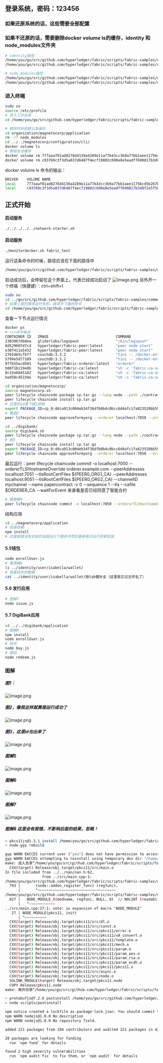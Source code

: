 ## 登录系统，密码：123456
### 如果还原系统的话，这些需要全部配置
### 如果不还原的话，需要删除docker volume ls的缓存，identity 和 node_modules文件夹
```bash
# identity路径：
/home/you/go/src/github.com/hyperledger/fabric/scripts/fabric-samples/commercial-paper/organization/digibank
/home/you/go/src/github.com/hyperledger/fabric/scripts/fabric-samples/commercial-paper/organization/magnetocorp
```

```bash
# node_modules路径：
/home/you/go/src/github.com/hyperledger/fabric/scripts/fabric-samples/commercial-paper/organization/digibank/application
/home/you/go/src/github.com/hyperledger/fabric/scripts/fabric-samples/commercial-paper/organization/magnetocorp/application
```

### 进入终端
```bash
sudo su
source /etc/profile
# 进入工作目录
cd /home/you/go/src/github.com/hyperledger/fabric/scripts/fabric-samples/commercial-paper

# 删除代码依赖以及缓存
cd organization/magnetocorp/application
rm -rf node_modules
cd ../../magnetocorp/configuration/cli/
docker volume ls
# 删除会话缓存
docker volume rm 777aaaf01ad8276d4139a4289e11a77b43cc3b9a77bb1aee11756cd5b267b960
docker volume rm c93769c3f3d5a837d6487f4ecf19802c690e8e5eadff690817b3d0f2e5f58790
```
docker volume ls 命令的输出：
```bash
DRIVER    VOLUME NAME
local     777aaaf01ad8276d4139a4289e11a77b43cc3b9a77bb1aee11756cd5b267b960
local     c93769c3f3d5a837d6487f4ecf19802c690e8e5eadff690817b3d0f2e5f58790

```

## 正式开始
#### 启动服务
```bash
./../../../../network-starter.sh
```
#### 启动服务
```bash
./monitordocker.sh fabric_test
```
运行这条命令的时候，路径应该在下面的路径中
```bash
/home/you/go/src/github.com/hyperledger/fabric/scripts/fabric-samples/commercial-paper/organization/magnetocorp/configuration/cli
```
启动成功后，会停留在这个界面上，代表已经成功启动了
![image.png](https://cdn.nlark.com/yuque/0/2024/png/43150086/1713230742795-2f85d118-339c-40de-bdae-aace182ee7b2.png#averageHue=%23300a24&clientId=u45a08d20-6731-4&from=paste&height=127&id=u14dcb688&originHeight=127&originWidth=1715&originalType=binary&ratio=1&rotation=0&showTitle=false&size=26772&status=done&style=none&taskId=ufe5af907-1954-445c-9089-70de7e3c205&title=&width=1715)
另外开一个终端（快捷键）：ctrl+shift+t
```bash
sudo su
cd ../go/src/github.com/hyperledger/fabric/scripts/fabric-samples/commercial-paper/
# 如果上面的路径运行失败，就改为下面的命令
cd /home/you/go/src/github.com/hyperledger/fabric/scripts/fabric-samples/commercial-paper
```
查看一下节点运行情况
```bash
docker ps
# >>>命令输出
CONTAINER ID   IMAGE                               COMMAND                   CREATED          STATUS          PORTS                                                                                                                             NAMES
230396fdb8ea   gliderlabs/logspout                 "/bin/logspout"           6 minutes ago    Up 6 minutes    127.0.0.1:8000->80/tcp                                                                                                            logspout
0d529607d7cd   hyperledger/fabric-peer:latest      "peer node start"         12 minutes ago   Up 12 minutes   0.0.0.0:7051->7051/tcp, :::7051->7051/tcp, 0.0.0.0:9444->9444/tcp, :::9444->9444/tcp                                              peer0.org1.example.com
e38f411a5432   hyperledger/fabric-peer:latest      "peer node start"         12 minutes ago   Up 12 minutes   0.0.0.0:9051->9051/tcp, :::9051->9051/tcp, 7051/tcp, 0.0.0.0:9445->9445/tcp, :::9445->9445/tcp                                    peer0.org2.example.com
2765465cfbf7   couchdb:3.3.2                       "tini -- /docker-ent…"   12 minutes ago   Up 12 minutes   4369/tcp, 9100/tcp, 0.0.0.0:7984->5984/tcp, :::7984->5984/tcp                                                                     couchdb1
5799e5d77109   couchdb:3.3.2                       "tini -- /docker-ent…"   12 minutes ago   Up 12 minutes   4369/tcp, 9100/tcp, 0.0.0.0:5984->5984/tcp, :::5984->5984/tcp                                                                     couchdb0
977b55ecd501   hyperledger/fabric-orderer:latest   "orderer"                 12 minutes ago   Up 12 minutes   0.0.0.0:7050->7050/tcp, :::7050->7050/tcp, 0.0.0.0:7053->7053/tcp, :::7053->7053/tcp, 0.0.0.0:9443->9443/tcp, :::9443->9443/tcp   orderer.example.com
b08f1b119e8b   hyperledger/fabric-ca:latest        "sh -c 'fabric-ca-se…"   12 minutes ago   Up 12 minutes   0.0.0.0:9054->9054/tcp, :::9054->9054/tcp, 7054/tcp, 0.0.0.0:19054->19054/tcp, :::19054->19054/tcp                                ca_orderer
8c15e6845182   hyperledger/fabric-ca:latest        "sh -c 'fabric-ca-se…"   12 minutes ago   Up 12 minutes   0.0.0.0:7054->7054/tcp, :::7054->7054/tcp, 0.0.0.0:17054->17054/tcp, :::17054->17054/tcp                                          ca_org1
bed50c45334e   hyperledger/fabric-ca:latest        "sh -c 'fabric-ca-se…"   12 minutes ago   Up 12 minutes   0.0.0.0:8054->8054/tcp, :::8054->8054/tcp, 7054/tcp, 0.0.0.0:18054->18054/tcp, :::18054->18054/tcp                                ca_org2

```
```bash
cd organization/magnetocorp/
source magnetocorp.sh
peer lifecycle chaincode package cp.tar.gz --lang node --path ./contract --label cp_0
peer lifecycle chaincode install cp.tar.gz
# 这里的id看下图1获取
export PACKAGE_ID=cp_0:ddca913c004eb34f36dfb0b4c0bcc6d4afc1fa823520bb5966a3bfcf1808f40a
# 看图2
peer lifecycle chaincode approveformyorg --orderer localhost:7050 --ordererTLSHostnameOverride orderer.example.com --channelID mychannel --name papercontract -v 0 --package-id $PACKAGE_ID --sequence 1 --tls --cafile $ORDERER_CA

```
```bash
cd ../digibank/
source digibank.sh
peer lifecycle chaincode package cp.tar.gz --lang node --path ./contract --label cp_0
# 图3
peer lifecycle chaincode install cp.tar.gz
export PACKAGE_ID=cp_0:ddca913c004eb34f36dfb0b4c0bcc6d4afc1fa823520bb5966a3bfcf1808f40a
peer lifecycle chaincode approveformyorg --orderer localhost:7050 --ordererTLSHostnameOverride orderer.example.com --channelID mychannel --name papercontract -v 0 --package-id $PACKAGE_ID --sequence 1 --tls --cafile $ORDERER_CA
```
最后运行：peer lifecycle chaincode commit -o localhost:7050 --ordererTLSHostnameOverride orderer.example.com --peerAddresses localhost:7051 --tlsRootCertFiles ${PEER0_ORG1_CA} --peerAddresses localhost:9051 --tlsRootCertFiles ${PEER0_ORG2_CA} --channelID mychannel --name papercontract -v 0 --sequence 1 --tls --cafile $ORDERER_CA --waitForEvent
来查看是否已经同意了智能合约
```bash
# 看图解4
peer lifecycle chaincode commit -o localhost:7050 --ordererTLSHostnameOverride orderer.example.com --peerAddresses localhost:7051 --tlsRootCertFiles ${PEER0_ORG1_CA} --peerAddresses localhost:9051 --tlsRootCertFiles ${PEER0_ORG2_CA} --channelID mychannel --name papercontract -v 0 --sequence 1 --tls --cafile $ORDERER_CA --waitForEvent
```
结构应用
```bash
cd ../magnetocorp/application
# 安装依赖
npm install
# 这里报错没有安装的话就运行下面命令然后重新再次运行依赖安装
```
#### 5.5钱包
```bash
node enrollUser.js
# 看图解6
ls ../identity/user/isabella/wallet/
# 查看钱包的数据
cat ../identity/user/isabella/wallet/按tab健补全（这里我忘记文件名了）
```
#### 5.6 发行应用
```bash
# 图解7
node issue.js
```
#### 5.7 DigiBank应用
```bash
cd ../../digibank/application
# 图解8
npm install
node enrollUser.js
# 购买
node buy.js
# 赎回
node redeem.js
```
### 图解
##### 图1：
![image.png](https://cdn.nlark.com/yuque/0/2024/png/43150086/1713231451720-6977bc49-62c6-4cdc-a6ae-0f325f3500d8.png#averageHue=%23300a25&clientId=u45a08d20-6731-4&from=paste&height=131&id=u96418349&originHeight=131&originWidth=1713&originalType=binary&ratio=1&rotation=0&showTitle=false&size=43803&status=done&style=none&taskId=ue13587ad-93c7-43df-9dc8-31400aa51de&title=&width=1713)
##### 图2，像我这样就算是运行成功了
![image.png](https://cdn.nlark.com/yuque/0/2024/png/43150086/1713231639074-fcbce4d7-87cd-4cfd-99c3-b06a34872e85.png#averageHue=%23300b25&clientId=u45a08d20-6731-4&from=paste&height=137&id=uddd9c069&originHeight=137&originWidth=1716&originalType=binary&ratio=1&rotation=0&showTitle=false&size=40885&status=done&style=none&taskId=ub41c3a74-b640-4e17-baaa-c169d770769&title=&width=1716)
##### 图3，这里id也出来了
![image.png](https://cdn.nlark.com/yuque/0/2024/png/43150086/1713231852342-87b8878d-ce97-4b1f-b776-fe87f54502fe.png#averageHue=%23300a25&clientId=u45a08d20-6731-4&from=paste&height=137&id=u531b8b14&originHeight=137&originWidth=1730&originalType=binary&ratio=1&rotation=0&showTitle=false&size=42830&status=done&style=none&taskId=u1cc30cb9-ac0e-4af1-beb7-748c4af92c2&title=&width=1730)
##### 图解5
![image.png](https://cdn.nlark.com/yuque/0/2024/png/43150086/1713232094171-98c5316c-b61c-433f-8cda-0b63b77e5a88.png#averageHue=%23310b26&clientId=u45a08d20-6731-4&from=paste&height=214&id=u9615c907&originHeight=214&originWidth=1715&originalType=binary&ratio=1&rotation=0&showTitle=false&size=88238&status=done&style=none&taskId=u0eb06c73-247d-42dc-a05c-c79ab3c8b7e&title=&width=1715)
##### 图解6
![image.png](https://cdn.nlark.com/yuque/0/2024/png/43150086/1713232939428-b5c3f514-dbf4-410a-b336-9ef3f212be59.png#averageHue=%23300b26&clientId=u45a08d20-6731-4&from=paste&height=153&id=u2129a253&originHeight=153&originWidth=1756&originalType=binary&ratio=1&rotation=0&showTitle=false&size=38181&status=done&style=none&taskId=u4435da68-08a4-4919-8fd9-107b2fb752a&title=&width=1756)
##### 图解7
![image.png](https://cdn.nlark.com/yuque/0/2024/png/43150086/1713233085234-cb5a12ea-8c28-47bb-9111-f97e3d0dc7bb.png#averageHue=%23300a25&clientId=u45a08d20-6731-4&from=paste&height=323&id=u3b7315f4&originHeight=323&originWidth=1802&originalType=binary&ratio=1&rotation=0&showTitle=false&size=61631&status=done&style=none&taskId=ue5af846e-6737-4c39-aca1-2baca7ad4f6&title=&width=1802)
##### 图解8 这里会有报错，不影响后面的结果，忽略！
```bash
> pkcs11js@1.3.1 install /home/you/go/src/github.com/hyperledger/fabric/scripts/fabric-samples/commercial-paper/organization/digibank/application/node_modules/pkcs11js
> node-gyp rebuild

gyp WARN EACCES current user ("you") does not have permission to access the dev dir "/root/.cache/node-gyp/14.21.3"
gyp WARN EACCES attempting to reinstall using temporary dev dir "/home/you/go/src/github.com/hyperledger/fabric/scripts/fabric-samples/commercial-paper/organization/digibank/application/node_modules/pkcs11js/.node-gyp"
make: 进入目录“/home/you/go/src/github.com/hyperledger/fabric/scripts/fabric-samples/commercial-paper/organization/digibank/application/node_modules/pkcs11js/build”
  CXX(target) Release/obj.target/pkcs11/src/main.o
In file included from ../../nan/nan.h:62,
                 from ../src/main.cpp:1:
/home/you/go/src/github.com/hyperledger/fabric/scripts/fabric-samples/commercial-paper/organization/digibank/application/node_modules/pkcs11js/.node-gyp/14.21.3/include/node/node.h:793:7: warning: cast between incompatible function types from ‘void (*)(Nan::ADDON_REGISTER_FUNCTION_ARGS_TYPE)’ {aka ‘void (*)(v8::Local<v8::Object>)’} to ‘node::addon_register_func’ {aka ‘void (*)(v8::Local<v8::Object>, v8::Local<v8::Value>, void*)’} [-Wcast-function-type]
  793 |       (node::addon_register_func) (regfunc),                          \
      |       ^~~~~~~~~~~~~~~~~~~~~~~~~~~~~~~~~~~~~
/home/you/go/src/github.com/hyperledger/fabric/scripts/fabric-samples/commercial-paper/organization/digibank/application/node_modules/pkcs11js/.node-gyp/14.21.3/include/node/node.h:827:3: note: in expansion of macro ‘NODE_MODULE_X’
  827 |   NODE_MODULE_X(modname, regfunc, NULL, 0)  // NOLINT (readability/null_usage)
      |   ^~~~~~~~~~~~~
../src/main.cpp:27:1: note: in expansion of macro ‘NODE_MODULE’
   27 | NODE_MODULE(pkcs11, init)
      | ^~~~~~~~~~~
  CXX(target) Release/obj.target/pkcs11/src/dl.o
  CXX(target) Release/obj.target/pkcs11/src/const.o
  CXX(target) Release/obj.target/pkcs11/src/pkcs11/error.o
  CXX(target) Release/obj.target/pkcs11/src/pkcs11/v8_convert.o
  CXX(target) Release/obj.target/pkcs11/src/pkcs11/template.o
  CXX(target) Release/obj.target/pkcs11/src/pkcs11/mech.o
  CXX(target) Release/obj.target/pkcs11/src/pkcs11/param.o
  CXX(target) Release/obj.target/pkcs11/src/pkcs11/param_aes.o
  CXX(target) Release/obj.target/pkcs11/src/pkcs11/param_rsa.o
  CXX(target) Release/obj.target/pkcs11/src/pkcs11/param_ecdh.o
  CXX(target) Release/obj.target/pkcs11/src/pkcs11/pkcs11.o
  CXX(target) Release/obj.target/pkcs11/src/async.o
  CXX(target) Release/obj.target/pkcs11/src/node.o
  SOLINK_MODULE(target) Release/obj.target/pkcs11.node
  COPY Release/pkcs11.node
make: 离开目录“/home/you/go/src/github.com/hyperledger/fabric/scripts/fabric-samples/commercial-paper/organization/digibank/application/node_modules/pkcs11js/build”

> protobufjs@7.2.6 postinstall /home/you/go/src/github.com/hyperledger/fabric/scripts/fabric-samples/commercial-paper/organization/digibank/application/node_modules/protobufjs
> node scripts/postinstall

npm notice created a lockfile as package-lock.json. You should commit this file.
npm WARN nodejs@1.0.0 No description
npm WARN nodejs@1.0.0 No repository field.

added 221 packages from 194 contributors and audited 221 packages in 42.361s

20 packages are looking for funding
  run `npm fund` for details

found 2 high severity vulnerabilities
  run `npm audit fix` to fix them, or `npm audit` for details

```
